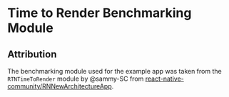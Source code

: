 # Time to Render Benchmarking Module

## Attribution

The benchmarking module used for the example app was taken from the `RTNTimeToRender` module by @sammy-SC from [react-native-community/RNNewArchitectureApp](https://github.com/react-native-community/RNNewArchitectureApp/tree/new-architecture-benchmarks).
